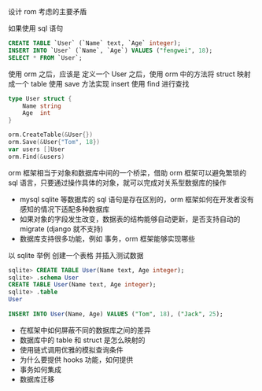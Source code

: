 设计 rom 考虑的主要矛盾 

如果使用 sql 语句

```sql
CREATE TABLE `User` (`Name` text, `Age` integer);
INSERT INTO `User` (`Name`, `Age`) VALUES ("fengwei", 18);
SELECT * FROM `User`;
```

使用 orm 之后，应该是 定义一个 User 之后，使用 orm 中的方法将 struct 映射成一个 table 
使用 save 方法实现 insert 使用 find 进行查找 

```go
type User struct {
    Name string
    Age  int
}

orm.CreateTable(&User{})
orm.Save(&User{"Tom", 18})
var users []User
orm.Find(&users)
```

orm 框架相当于对象和数据库中间的一个桥梁，借助 orm 框架可以避免繁琐的 sql 语言，只要通过操作具体的对象，就可以完成对关系型数据库的操作 

- mysql sqlite 等数据库的 sql 语句是存在区别的，orm 框架如何在开发者没有感知的情况下适配多种数据库 
- 如果对象的字段发生改变，数据表的结构能够自动更新，是否支持自动的 migrate (django 就不支持) 
- 数据库支持很多功能，例如 事务，orm 框架能够实现哪些

以 sqlite 举例 
创建一个表格 并插入测试数据 
```sql
sqlite> CREATE TABLE User(Name text, Age integer);
sqlite> .schema User
CREATE TABLE User(Name text, Age integer);
sqlite> .table
User
    
INSERT INTO User(Name, Age) VALUES ("Tom", 18), ("Jack", 25);
```

- 在框架中如何屏蔽不同的数据库之间的差异 
- 数据库中的 table 和 struct 是怎么映射的 
- 使用链式调用优雅的模拟查询条件
- 为什么要提供 hooks 功能，如何提供 
- 事务如何集成 
- 数据库迁移